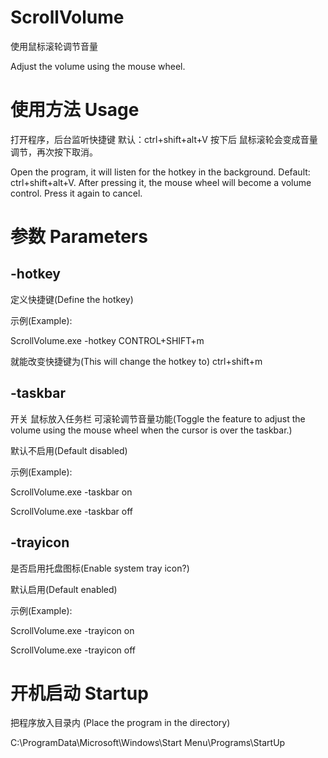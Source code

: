 # ScrollVolume

使用鼠标滚轮调节音量

Adjust the volume using the mouse wheel.

# 使用方法 Usage

打开程序，后台监听快捷键 默认：ctrl+shift+alt+V 按下后 鼠标滚轮会变成音量调节，再次按下取消。

Open the program, it will listen for the hotkey in the background. Default: ctrl+shift+alt+V. After pressing it, the mouse wheel will become a volume control. Press it again to cancel.


# 参数 Parameters

## -hotkey

定义快捷键(Define the hotkey)

示例(Example):

ScrollVolume.exe -hotkey CONTROL+SHIFT+m

就能改变快捷键为(This will change the hotkey to) ctrl+shift+m

## -taskbar

开关 鼠标放入任务栏 可滚轮调节音量功能(Toggle the feature to adjust the volume using the mouse wheel when the cursor is over the taskbar.)

默认不启用(Default disabled)

示例(Example):

ScrollVolume.exe -taskbar on

ScrollVolume.exe -taskbar off

## -trayicon

是否启用托盘图标(Enable system tray icon?)

默认启用(Default enabled)

示例(Example):

ScrollVolume.exe -trayicon on

ScrollVolume.exe -trayicon off

# 开机启动 Startup

把程序放入目录内 (Place the program in the directory)

C:\ProgramData\Microsoft\Windows\Start Menu\Programs\StartUp
